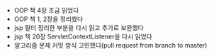 - OOP 책 4장 조금 읽었다
- OOP 책 1, 2장을 정리했다
- jsp 필터 정리한 부분을 다시 읽고 추가로 보완했다
- jsp 책 20장 ServletContextListener을 다시 읽었다
- 알고리즘 문제 커밋 방식 고민했다(pull request from branch to master)
